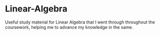 # Linear-Algebra
Useful study material for Linear Algebra that I went through throughout the coursework, helping me to advance my knowledge in the same.
